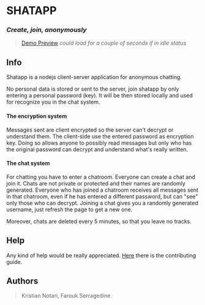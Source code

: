 # SHATAPP
### *Create, join, anonymously*

> [Demo Preview](https://shatapp.herokuapp.com/)
> *could load for a couple of seconds if in idle status*

## Info
Shatapp is a nodejs client-server application for anonymous chatting.

No personal data is stored or sent to the server, join shatapp by only entering a personal password (key). It will be then stored locally and used for recognize you in the chat system.

#### The encryption system
Messages sent are client encrypted so the server can't decrypt or understand them. The client-side use the entered password as encryption key. Doing so allows anyone to possibly read messages but only who has the original password can decrypt and understand what's really written.

#### The chat system
For chatting you have to enter a chatroom. Everyone can create a chat and join it. Chats are not private or protected and their names are randomly generated. Everyone who has joined a chatroom receives all messages sent in that chatroom, even if he has entered a different password, but can "see" only those who can decrypt. Joining a chat gives you a randomly generated username, just refresh the page to get a new one.

Moreover, chats are deleted every 5 minutes, so that you leave no tracks.

## Help
Any kind of help would be really appreciated. [Here](CONTRIBUTING.md) there is the contributing guide.

## Authors
> Kristian Notari, Farouk Serragedine